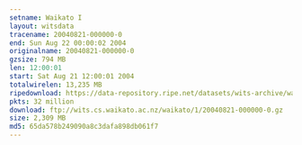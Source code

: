 ```yaml
---
setname: Waikato I
layout: witsdata
tracename: 20040821-000000-0
end: Sun Aug 22 00:00:02 2004
originalname: 20040821-000000-0
gzsize: 794 MB
len: 12:00:01
start: Sat Aug 21 12:00:01 2004
totalwirelen: 13,235 MB
ripedownload: https://data-repository.ripe.net/datasets/wits-archive/waikato/1/20040821-000000-0.gz
pkts: 32 million
download: ftp://wits.cs.waikato.ac.nz/waikato/1/20040821-000000-0.gz
size: 2,309 MB
md5: 65da578b249090a8c3dafa898db061f7
---
```

